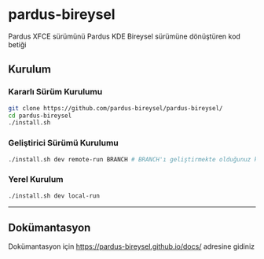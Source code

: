 # pardus-bireysel
Pardus XFCE sürümünü Pardus KDE Bireysel sürümüne dönüştüren kod betiği

## Kurulum
### Kararlı Sürüm Kurulumu
```bash
git clone https://github.com/pardus-bireysel/pardus-bireysel/
cd pardus-bireysel
./install.sh
```
### Geliştirici Sürümü Kurulumu
```bash
./install.sh dev remote-run BRANCH # BRANCH'ı geliştirmekte olduğunuz kol ile değiştirin
```

### Yerel Kurulum
```bash
./install.sh dev local-run
```

---

## Dokümantasyon
Dokümantasyon için https://pardus-bireysel.github.io/docs/ adresine gidiniz